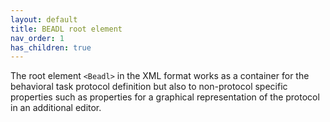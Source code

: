 ```yaml
---
layout: default
title: BEADL root element
nav_order: 1
has_children: true
---
```

The root element `<Beadl>` in the XML format works as a container for the behavioral task protocol definition but also to non-protocol specific properties such as properties for a graphical representation of the protocol in an additional editor.